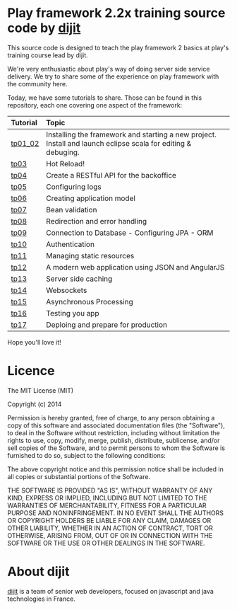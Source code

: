 Play framework 2.2x training source code by [dijit](http://www.dijit.fr) 
====

This source code is designed to teach the play framework 2 basics at play's training course lead by dijit.

We're very enthusiastic about play's way of doing server side service delivery.
We try to share some of the experience on play framework with the community here.

Today, we have some tutorials to share.
Those can be found in this repository, each one covering one aspect of the framework:

| Tutorial | Topic |
| :------------ | :------------ |
| [tp01_02](https://github.com/fmaturel/PlayTraining/tree/master/play_tp01_tp02)  | Installing the framework and starting a new project. Install and launch eclipse scala for editing & debuging. |
| [tp03](https://github.com/fmaturel/PlayTraining/tree/master/play_tp03)  | Hot Reload! |
| [tp04](https://github.com/fmaturel/PlayTraining/tree/master/play_tp04)  | Create a RESTful API for the backoffice |
| [tp05](https://github.com/fmaturel/PlayTraining/tree/master/play_tp05)  | Configuring logs |
| [tp06](https://github.com/fmaturel/PlayTraining/tree/master/play_tp06)  | Creating application model |
| [tp07](https://github.com/fmaturel/PlayTraining/tree/master/play_tp07)  | Bean validation |
| [tp08](https://github.com/fmaturel/PlayTraining/tree/master/play_tp08)  | Redirection and error handling |
| [tp09](https://github.com/fmaturel/PlayTraining/tree/master/play_tp09)  | Connection to Database - Configuring JPA - ORM |
| [tp10](https://github.com/fmaturel/PlayTraining/tree/master/play_tp10)  | Authentication |
| [tp11](https://github.com/fmaturel/PlayTraining/tree/master/play_tp11)  | Managing static resources |
| [tp12](https://github.com/fmaturel/PlayTraining/tree/master/play_tp12)  | A modern web application using JSON and AngularJS |
| [tp13](https://github.com/fmaturel/PlayTraining/tree/master/play_tp13)  | Server side caching |
| [tp14](https://github.com/fmaturel/PlayTraining/tree/master/play_tp14)  | Websockets |
| [tp15](https://github.com/fmaturel/PlayTraining/tree/master/play_tp15)  | Asynchronous Processing |
| [tp16](https://github.com/fmaturel/PlayTraining/tree/master/play_tp16)  | Testing you app |
| [tp17](https://github.com/fmaturel/PlayTraining/tree/master/play_tp17)  | Deploing and prepare for production |

Hope you'll love it!

# Licence

The MIT License (MIT)

Copyright (c) 2014 

Permission is hereby granted, free of charge, to any person obtaining a copy
of this software and associated documentation files (the "Software"), to deal
in the Software without restriction, including without limitation the rights
to use, copy, modify, merge, publish, distribute, sublicense, and/or sell
copies of the Software, and to permit persons to whom the Software is
furnished to do so, subject to the following conditions:

The above copyright notice and this permission notice shall be included in all
copies or substantial portions of the Software.

THE SOFTWARE IS PROVIDED "AS IS", WITHOUT WARRANTY OF ANY KIND, EXPRESS OR
IMPLIED, INCLUDING BUT NOT LIMITED TO THE WARRANTIES OF MERCHANTABILITY,
FITNESS FOR A PARTICULAR PURPOSE AND NONINFRINGEMENT. IN NO EVENT SHALL THE
AUTHORS OR COPYRIGHT HOLDERS BE LIABLE FOR ANY CLAIM, DAMAGES OR OTHER
LIABILITY, WHETHER IN AN ACTION OF CONTRACT, TORT OR OTHERWISE, ARISING FROM,
OUT OF OR IN CONNECTION WITH THE SOFTWARE OR THE USE OR OTHER DEALINGS IN THE
SOFTWARE.

# About dijit

[dijit](http://www.dijit.fr) is a team of senior web developers, focused on javascript and java technologies in France.
